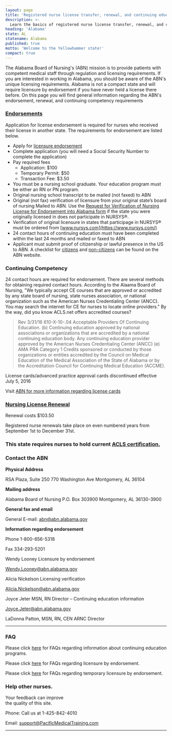 ```yaml
---
layout: page
title: 'Registered nurse license transfer, renewal, and continuing education in Alabama | ACLS Training Center'
description: >-
  Learn the basics of registered nurse license transfer, renewal, and continuing education in Alabama.
heading: 'Alabama'
state: AL
statename: Alabama
published: true
motto: 'Welcome to the Yellowhammer state!'
compact: true
---
```


The Alabama Board of Nursing's (ABN) mission is to provide patients with
competent medical staff through regulation and licensing requirements.
If you are interested in working in Alabama, you should be aware of the
ABN's unique licensing requirements. Alabama is not a compact state and
will require licensure by endorsement if you have never held a license
there before. On this page you will find general information regarding
the ABN's endorsement, renewal, and continuing competency requirements

### [Endorsements](https://www.abn.alabama.gov/faq/how-do-i-know-if-i-am-supposed-to-request-a-verification-of-my-original-licensure-from-nursys/)

Application for license endorsement is required for nurses who received
their license in another state. The requirements for endorsement are
listed below.

-   Apply for [licensure
    endorsement](https://abn.alabama.gov/abnonline/ABNOnline_Endorsement.aspx)
-   Complete application (you will need a Social Security Number to
    complete the application)
-   Pay required fees
    -   Application: \$100
    -   Temporary Permit: \$50
    -   Transaction Fee: \$3.50
-   You must be a nursing school graduate. Your education program must
    be either an RN or PN program.
-   Original nursing school transcript to be mailed (not faxed) to ABN
-   Original (not fax) verification of licensure from your original
    state’s board of nursing Mailed to ABN. Use the [Request for
    Verification of Nursing License for Endorsement into Alabama
    form](https://www.abn.alabama.gov/wp-content/uploads/2016/03/Verification-Request-Form1.pdf)
    if the state you were originally licensed in does not participate in
    NURSYS®.
-   Verification of original licensure in states that participage in
    NURSYS® must be ordered from
    [www.nursys.com](https://www.nursys.com/)
-   24 contact hours of continuing education must have been completed
    within the last 24 months and mailed or faxed to ABN
-   Applicant must submit proof of citizenship or lawful presence in the
    US to ABN. A checklist for
    [citizens](https://www.abn.alabama.gov/wp-content/uploads/2016/02/Citizenship_Endorsement_Checklist.pdf)
    and
    [non-citizens](https://www.abn.alabama.gov/wp-content/uploads/2016/02/NonCitizen_Endorsement_Checklist.pdf)
    can be found on the ABN website.

### Continuing Competency

24 contact hours are required for endorsement. There are several methods
for obtaining required contact hours. According to the Alaama Board of
Nursing, "We typically accept CE courses that are approved or accredited
by any state board of nursing, state nurses association, or national
organization such as the American Nurses Credentialing Center (ANCC).
You may search the internet for CE for nurses to locate online
providers." By the way, did you know ACLS.net offers accredited courses?

> Rev 3/31/16 610-X-10-.04 Acceptable Providers Of Continuing Education.
> (b) Continuing education approved by national associations or
> organizations that are accredited by a national continuing education
> body. Any continuing education provider approved by the American
> Nurses Credentialing Center (ANCC) (e) AMA PRA Category 1 Credits
> sponsored or conducted by those organizations or entities accredited
> by the Council on Medical Education of the Medical Association of the
> State of Alabama or by the Accreditation Council for Continuing
> Medical Education (ACCME).

License cards/advanced practice approval cards discontinued effective
July 5, 2016

Visit [ABN for more information regarding license
cards](https://www.abn.alabama.gov/2016/06/27/license-cards-advanced-practice-approval-cards-discontinued/)

### [Nursing License Renewal](https://abn.alabama.gov/MyABNProfile/Account/RenewalLogin.aspx)

Renewal costs \$103.50

Registered nurse renewals take place on even numbered years from
September 1st to December 31st.

### This state requires nurses to hold current [ACLS certification.](https://www.acls.net/alabama-acls-pals-bls.htm)

### Contact the ABN

**Physical Address**

RSA Plaza, Suite 250
770 Washington Ave
Montgomery, AL
36104

**Mailing address**

Alabama Board of Nursing
P.O. Box 303900
Montgomery, AL
36130-3900

**General fax and email**

General E-mail:
[abn@abn.alabama.gov](mailto:abn@abn.alabama.gov?subject=Alabama%20RN%20license%20questions&body=Hello.%20rnmobility.com%20mentioned%20that%20this%20email%20address%20is%20where%20I%20can%20send%20my%20registered%20nurse%20license%20questions.)

**Information regarding endorsement**

Phone 1-800-656-5318

Fax 334-293-5201

Wendy Looney
Licensure by endorsement

[Wendy.Looney@abn.alabama.gov](mailto:Wendy.Looney@abn.alabama.gov?subject=Alabama%20RN%20license%20questions&body=Hello.%20rnmobility.com%20mentioned%20that%20you%20are%20the%20right%20person%20to%20contact%20regarding%20licensure%20by%20endorsement.%20I%20had%20a%20few%20questions%20about%20the%20process.)

Alicia Nickelson
Licensing verification

[Alicia.Nickelson@abn.alabama.gov](mailto:Alicia.Nickelson@abn.alabama.gov?subject=Alabama%20RN%20license%20verification%20questions&body=Hello.%20rnmobility.com%20mentioned%20that%20you%20are%20the%20right%20person%20to%20contact%20regarding%20licensure%20verification.%20I%20had%20a%20few%20questions%20about%20the%20process.)

Joyce Jeter MSN, RN
Director – Continuing education information

[Joyce.Jeter@abn.alabama.gov](mailto:Joyce.Jeter@abn.alabama.gov?subject=Alabama%20RN%20license%20verification%20questions&body=Hello.%20rnmobility.com%20mentioned%20that%20you%20are%20the%20right%20person%20to%20contact%20regarding%20continuing%20education.%20I%20had%20a%20few%20questions.)

LaDonna Patton, MSN, RN, CEN ARNC Director

* * * * *

### FAQ

Please click
[here](https://www.abn.alabama.gov/continuing-education-ce/) for FAQs
regarding information about continuing education programs.

Please click
[here](https://www.abn.alabama.gov/faq_category/byendorsementgen/) for
FAQs regarding licensure by endorsement.

Please click
[here](https://www.abn.alabama.gov/faq_category/byendorsementtemp/) for
FAQs regarding temporary licensure by endorsement.

### Help other nurses.

Your feedback can improve \
 the quality of this site.

Phone: Call us at 1-425-842-4010

Email:
[support@PacificMedicalTraining.com](mailto:support@PacificMedicalTraining.com?subject=Alabama%20state%20page&body=Hi%2C%20I%20had%20questions%20about%20the%20Alabama%20state%20page.%20I%20would%20also%20like%20to%20buy%20your%20ACLS%2C%20PALS%2C%20and%20BLS%20courses!)

* * * * *
